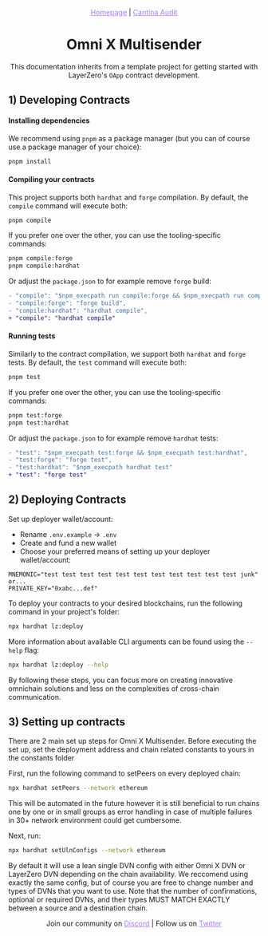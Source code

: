 <p align="center">
  <a href="https://send.omni-x.io/" style="color: #a77dff">Homepage</a> | <a href="https://cantina.xyz/portfolio/a18b37fe-425b-4a7c-b0b9-b11eaa24ee85" style="color: #a77dff">Cantina Audit</a>
</p>

<h1 align="center">Omni X Multisender</h1>

<p align="center">This documentation inherits from a template project for getting started with LayerZero's  <code>OApp</code> contract development.</p>

## 1) Developing Contracts

#### Installing dependencies

We recommend using `pnpm` as a package manager (but you can of course use a package manager of your choice):

```bash
pnpm install
```

#### Compiling your contracts

This project supports both `hardhat` and `forge` compilation. By default, the `compile` command will execute both:

```bash
pnpm compile
```

If you prefer one over the other, you can use the tooling-specific commands:

```bash
pnpm compile:forge
pnpm compile:hardhat
```

Or adjust the `package.json` to for example remove `forge` build:

```diff
- "compile": "$npm_execpath run compile:forge && $npm_execpath run compile:hardhat",
- "compile:forge": "forge build",
- "compile:hardhat": "hardhat compile",
+ "compile": "hardhat compile"
```

#### Running tests

Similarly to the contract compilation, we support both `hardhat` and `forge` tests. By default, the `test` command will execute both:

```bash
pnpm test
```

If you prefer one over the other, you can use the tooling-specific commands:

```bash
pnpm test:forge
pnpm test:hardhat
```

Or adjust the `package.json` to for example remove `hardhat` tests:

```diff
- "test": "$npm_execpath test:forge && $npm_execpath test:hardhat",
- "test:forge": "forge test",
- "test:hardhat": "$npm_execpath hardhat test"
+ "test": "forge test"
```

## 2) Deploying Contracts

Set up deployer wallet/account:

- Rename `.env.example` -> `.env`
- Create and fund a new wallet
- Choose your preferred means of setting up your deployer wallet/account:

```
MNEMONIC="test test test test test test test test test test test junk"
or...
PRIVATE_KEY="0xabc...def"
```

To deploy your contracts to your desired blockchains, run the following command in your project's folder:

```bash
npx hardhat lz:deploy
```

More information about available CLI arguments can be found using the `--help` flag:

```bash
npx hardhat lz:deploy --help
```

By following these steps, you can focus more on creating innovative omnichain solutions and less on the complexities of cross-chain communication.

## 3) Setting up contracts

There are 2 main set up steps for Omni X Multisender. Before executing the set up, set the deployment address and chain related constants to yours in the constants folder

First, run the following command to setPeers on every deployed chain:

```bash
npx hardhat setPeers --network ethereum  
```

This will be automated in the future however it is still beneficial to run chains one by one or in small groups as error handling in case of multiple failures in 30+ network environment could get cumbersome.

Next, run:

```bash
npx hardhat setUlnConfigs --network ethereum  
```

By default it will use a lean single DVN config with either Omni X DVN or LayerZero DVN depending on the chain availability. We reccomend using exactly the same config, but of course you are free to change number and types of DVNs that you want to use. Note that the number of confirmations, optional or required DVNs, and their types MUST MATCH EXACTLY between a source and a destination chain.

<p align="center">
  Join our community on <a href="https://discord-layerzero.netlify.app/discord" style="color: #a77dff">Discord</a> | Follow us on <a href="https://twitter.com/LayerZero_Labs" style="color: #a77dff">Twitter</a>
</p>
